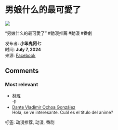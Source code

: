 # 男娘什么的最可愛了

![](https://scontent-sjc3-1.xx.fbcdn.net/v/t15.5256-10/449918546_481298577727007_7076158045841184544_n.jpg?_nc_cat=100&ccb=1-7&_nc_sid=83a10b&_nc_ohc=Hxzd-u8lpJQQ7kNvgFTqNo0&_nc_oc=Adh4TLsM6mTAcg268kNJ1TFUPNfoxlCRTrPPhvv_4APrFpPL5d7Hn3KmH1Scxu681XU&_nc_zt=23&_nc_ht=scontent-sjc3-1.xx&_nc_gid=A7toJqnV9uAnwQOdazefQNH&oh=00_AYDuxD1XcvUun0jpU9Te0IXvg-TIMNHViyA_FxRECzBq1w&oe=67C5A7EA)

“男娘什么的最可愛了” #動漫推薦 #動漫 #番劇

发布者: **小笨鬼阿七**  
时间: **July 7, 2024**  
来源: [Facebook](https://www.facebook.com/100078267082842/videos/1015351783552221/?__tn__=%2CO)

## Comments

### Most relevant
- [林瑋](https://www.facebook.com/people/%E6%9E%97%E7%91%8B/pfbid02Yh62p5uqCq3eh7Tr8BPWX622TWiSbgwrGnkmQwpZK8NzThjYVciusNesU2JnVFwpl/?comment_id=Y29tbWVudDo0ODQzNzc2NzQxODExMzFfMTU1MTY3MzE1OTAyOTg3NQ%3D%3D&__tn__=R)  
  卡
- [Dante Vladimir Ochoa González](https://www.facebook.com/100078267082842/videos/1015351783552221/?comment_id=1439033526816609&__tn__=R)  
  Hola, se ve interesante. Cuál es el título del anime?

标签: 动漫推荐, 动漫, 番剧